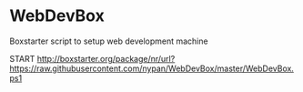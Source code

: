 # WebDevBox
Boxstarter script to setup web development machine

START http://boxstarter.org/package/nr/url?https://raw.githubusercontent.com/nypan/WebDevBox/master/WebDevBox.ps1
